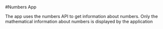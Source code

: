 #Numbers App

The app uses the numbers API to get information about numbers. Only the mathematical information about numbers is displayed by the application
